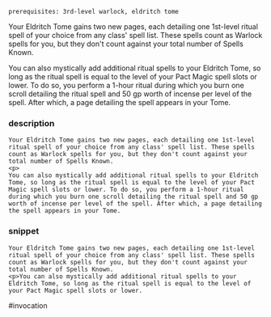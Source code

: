 `prerequisites: 3rd-level warlock, eldritch tome`

Your Eldritch Tome gains two new pages, each detailing one 1st-level ritual spell of your choice from any class' spell list. These spells count as Warlock spells for you, but they don't count against your total number of Spells Known.

You can also mystically add additional ritual spells to your Eldritch Tome, so long as the ritual spell is equal to the level of your Pact Magic spell slots or lower. To do so, you perform a 1-hour ritual during which you burn one scroll detailing the ritual spell and 50 gp worth of incense per level of the spell. After which, a page detailing the spell appears in your Tome.
### description
```
Your Eldritch Tome gains two new pages, each detailing one 1st-level ritual spell of your choice from any class' spell list. These spells count as Warlock spells for you, but they don't count against your total number of Spells Known.
<p>
You can also mystically add additional ritual spells to your Eldritch Tome, so long as the ritual spell is equal to the level of your Pact Magic spell slots or lower. To do so, you perform a 1-hour ritual during which you burn one scroll detailing the ritual spell and 50 gp worth of incense per level of the spell. After which, a page detailing the spell appears in your Tome.
```

### snippet
```
Your Eldritch Tome gains two new pages, each detailing one 1st-level ritual spell of your choice from any class' spell list. These spells count as Warlock spells for you, but they don't count against your total number of Spells Known.
<p>You can also mystically add additional ritual spells to your Eldritch Tome, so long as the ritual spell is equal to the level of your Pact Magic spell slots or lower.
```

#invocation
